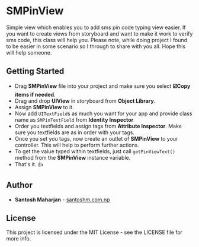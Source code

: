 # SMPinView
Simple view which enables you to add sms pin code typing view easier. If you want to create views from storyboard and want to make it work to verify sms code, this class will help you.
Please note, while doing project I found to be easier in some scenario so I through to share with you all. Hope this will help someone.

## Getting Started

* Drag **SMPinView** file into your project and make sure you select **☑️Copy items if needed**.
* Drag and drop **UIView** in storyboard from **Object Library**.
* Assign **SMPinView** to it.
* Now add `UITextField`s as much you want for your app and provide class name as `SMPinTextField` from **Identity Inspector**
* Order you textfields and assign tags from **Attribute Inspector**. Make sure you textfields are as in order with your tags.
* Once you set you tags, now create an outlet of **SMPinView** to your controller. This will help to perform further actions.
* To get the value typed within textfields, just call `getPinViewText()` method from the **SMPinView** instance variable.
* That's it. 👍

## Author

* **Santosh Maharjan** - [santoshm.com.np](http://www.santoshm.com.np)

## License

This project is licensed under the MIT License - see the LICENSE file for more info.
